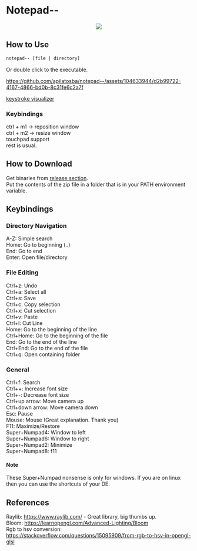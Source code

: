 # Notepad--
<p align="center">
  <img src="https://github.com/apilatosba/notepad--/assets/104633944/56c027f8-8a44-4055-9644-2ed75d00664d)" />
</p>  

## How to Use
```cmd
notepad-- [file | directory]
```
Or double click to the executable.



https://github.com/apilatosba/notepad--/assets/104633944/d2b99722-4167-4866-bd0b-8c31fe6c2a7f  




[keystroke visualizer](https://github.com/mulaRahul/keyviz)  
  
### Keybindings
ctrl + m1 -> reposition window  
ctrl + m2 -> resize window  
touchpad support  
rest is usual.

## How to Download 
Get binaries from [release section](https://github.com/apilatosba/notepad--/releases).  
Put the contents of the zip file in a folder that is in your PATH environment variable.  

## Keybindings
### Directory Navigation
A-Z: Simple search  
Home: Go to beginning (..)  
End: Go to end  
Enter: Open file/directory  

### File Editing
Ctrl+z: Undo  
Ctrl+a: Select all  
Ctrl+s: Save  
Ctrl+c: Copy selection  
Ctrl+x: Cut selection  
Ctrl+v: Paste  
Ctrl+l: Cut Line  
Home: Go to the beginning of the line  
Ctrl+Home: Go to the beginning of the file  
End: Go to the end of the line  
Ctrl+End: Go to the end of the file  
Ctrl+q: Open containing folder  

### General
Ctrl+f: Search  
Ctrl++: Increase font size  
Ctrl+-: Decrease font size  
Ctrl+up arrow: Move camera up  
Ctrl+down arrow: Move camera down  
Esc: Pause  
Mouse: Mouse (Great explanation. Thank you)  
F11: Maximize/Restore  
Super+Numpad4: Window to left  
Super+Numpad6: Window to right  
Super+Numpad2: Minimize  
Super+Numpad8: f11  

#### Note  
These Super+Numpad nonsense is only for windows. If you are on linux then you can use the shortcuts of your DE.

## References
Raylib: https://www.raylib.com/ - Great library, big thumbs up.  
Bloom: https://learnopengl.com/Advanced-Lighting/Bloom  
Rgb to hsv conversion: https://stackoverflow.com/questions/15095909/from-rgb-to-hsv-in-opengl-glsl  
